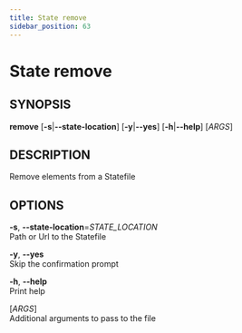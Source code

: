 ```yaml
---
title: State remove
sidebar_position: 63
---
```


# State remove

## SYNOPSIS

**remove** \[**-s**\|**--state-location**\] \[**-y**\|**--yes**\]
\[**-h**\|**--help**\] \[*ARGS*\]

## DESCRIPTION

Remove elements from a Statefile

## OPTIONS

**-s**, **--state-location**=*STATE_LOCATION*  
Path or Url to the Statefile

**-y**, **--yes**  
Skip the confirmation prompt

**-h**, **--help**  
Print help

\[*ARGS*\]  
Additional arguments to pass to the file

